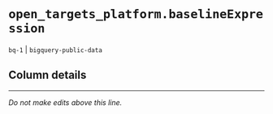 # `open_targets_platform.baselineExpression`
`bq-1` | `bigquery-public-data`

## Column details


-------------------------------------------------------------------------------
*Do not make edits above this line.*
